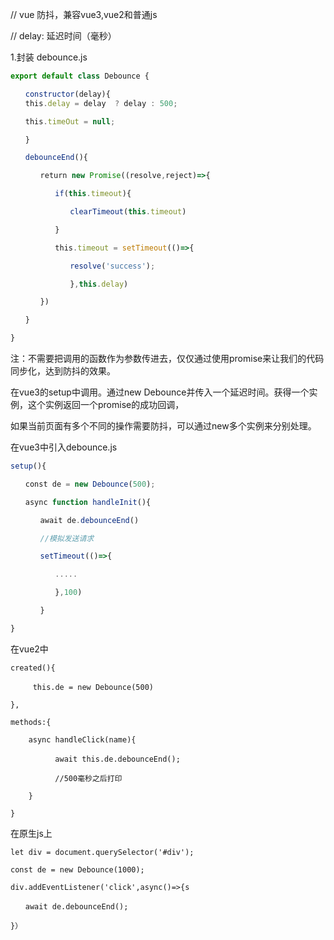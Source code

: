 // vue 防抖，兼容vue3,vue2和普通js

// delay: 延迟时间（毫秒）

1.封装 debounce.js

```js
export default class Debounce {

　　constructor(delay){
　　this.delay = delay  ? delay : 500;

　　this.timeOut = null;

　　}

　　debounceEnd(){

　　　　return new Promise((resolve,reject)=>{

　　　　　　if(this.timeout){

　　　　　　　　clearTimeout(this.timeout)

　　　　　　}

　　　　　　this.timeout = setTimeout(()=>{

　　　　　　　　resolve('success');

　　　　　　　　},this.delay)

　　　　})

　　}

}
```

注：不需要把调用的函数作为参数传进去，仅仅通过使用promise来让我们的代码同步化，达到防抖的效果。

在vue3的setup中调用。通过new Debounce并传入一个延迟时间。获得一个实例，这个实例返回一个promise的成功回调，

如果当前页面有多个不同的操作需要防抖，可以通过new多个实例来分别处理。

在vue3中引入debounce.js

```js
setup(){

　　const de = new Debounce(500);

　　async function handleInit(){

　　　　await de.debounceEnd()

　　　　//模拟发送请求

　　　　setTimeout(()=>{

　　　　　　.....

　　　　　　},100)

　　　　}

}
```

在vue2中

```
created(){

　　　this.de = new Debounce(500)

},

methods:{

	async handleClick(name){

　　　　　　await this.de.debounceEnd();

　　　　　　//500毫秒之后打印

	}

}
```

在原生js上

```
let div = document.querySelector('#div');

const de = new Debounce(1000);

div.addEventListener('click',async()=>{s

　　await de.debounceEnd();

}）
```

